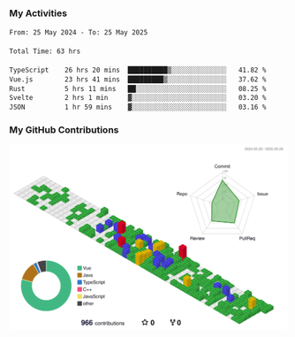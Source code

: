 ### My Activities

<!--START_SECTION:waka-->

```txt
From: 25 May 2024 - To: 25 May 2025

Total Time: 63 hrs

TypeScript    26 hrs 20 mins  ██████████▒░░░░░░░░░░░░░░   41.82 %
Vue.js        23 hrs 41 mins  █████████▒░░░░░░░░░░░░░░░   37.62 %
Rust          5 hrs 11 mins   ██░░░░░░░░░░░░░░░░░░░░░░░   08.25 %
Svelte        2 hrs 1 min     ▓░░░░░░░░░░░░░░░░░░░░░░░░   03.20 %
JSON          1 hr 59 mins    ▓░░░░░░░░░░░░░░░░░░░░░░░░   03.16 %
```

<!--END_SECTION:waka-->

### My GitHub Contributions

![](./profile-3d-contrib/profile-gitblock.svg)
